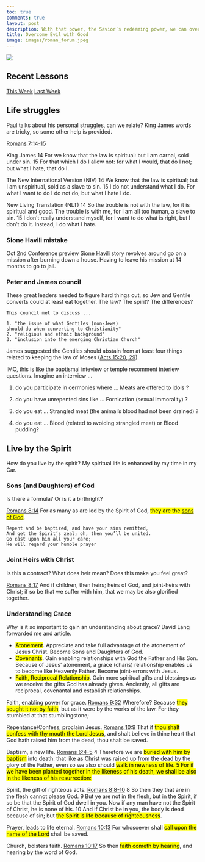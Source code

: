```yaml
---
toc: true
comments: true
layout: post
description: With that power, the Savior’s redeeming power, we can overcome evil—both evil in the world and evil in ourselves—with good.
title: Overcome Evil with Good
image: images/roman_forum.jpeg
---
```


![]({{site.baseurl}}/images/roman_forum.jpeg)

## Recent Lessons
[This Week](https://www.churchofjesuschrist.org/study/manual/come-follow-me-for-individuals-and-families-new-testament-2023/34?lang=eng)
[Last Week](https://www.churchofjesuschrist.org/study/manual/come-follow-me-for-individuals-and-families-new-testament-2023/33?lang=eng)

## Life struggles
Paul talks about his personal struggles, can we relate?  King James words are tricky, so some other help is provided.

[Romans 7:14-15](https://www.churchofjesuschrist.org/study/scriptures/nt/rom/7?lang=eng&id=p14-p15#p14)

King James
14 For we know that the law is spiritual: but I am carnal, sold under sin. 15 For that which I do I allow not: for what I would, that do I not; but what I hate, that do I.

The New International Version (NIV)
14 We know that the law is spiritual; but I am unspiritual, sold as a slave to sin. 15 I do not understand what I do. For what I want to do I do not do, but what I hate I do.

New Living Translation (NLT)
14 So the trouble is not with the law, for it is spiritual and good. The trouble is with me, for I am all too human, a slave to sin. 15 I don’t really understand myself, for I want to do what is right, but I don’t do it. Instead, I do what I hate.

### Sione Havili mistake
Oct 2nd Conference preview [Sione Havili](https://ksltv.com/473425/preview-conference-doc-redeemed-the-sione-havili-story/) story revolves around go on a mission after burning down a house.  Having to leave his mission at 14 months to go to jail.

### Peter and James council
These great leaders needed to figure hard things out, so Jew and Gentile converts could at least eat together.  The law?  The spirit?  The differences?

```
This council met to discuss ...

1. "the issue of what Gentiles (non-Jews) 
should do when converting to Christianity" 
2. "religious and ethnic background"
3. "inclusion into the emerging Christian Church"
``````

James suggested the Gentiles should abstain from at least four things related to keeping the law of Moses ([Acts 15:20, 29](https://site.churchofjesuschrist.org/study/scriptures/nt/acts/15?lang=eng&id=20,29#p20)).   

IMO, this is like the baptismal inteview or temple recomment interiew questions. Imagine an interview ...

1. do you participate in cermonies where ... Meats are offered to idols ?

2. do you have unrepented sins like ... Fornication (sexual immorality) ?

3. do you eat ... Strangled meat (the animal’s blood had not been drained) ?

4. do you eat ... Blood (related to avoiding strangled meat) or Blood pudding?

## Live by the Spirit
How do you live by the spirit?  My spiritual life is enhanced by my time in my Car.


### Sons (and Daughters) of God
Is there a formula?  Or is it a birthright?

[Romans 8:14](https://www.churchofjesuschrist.org/study/scriptures/nt/rom/8?lang=eng&id=p14#p14)
For as many as are led by the Spirit of God, <mark>they are the [sons of God](https://www.churchofjesuschrist.org/study/scriptures/tg/sons-and-daughters-of-god?lang=eng)</mark>.

```
Repent and be baptized, and have your sins remitted,
And get the Spirit’s zeal; oh, then you’ll be united.
Go cast upon him all your care;
He will regard your humble prayer
```

### Joint Heirs with Christ
Is this a contract?  What does heir mean?  Does this make you feel great?

[Romans 8:17](https://www.churchofjesuschrist.org/study/scriptures/nt/rom/8?lang=eng&id=p17#p17)
And if children, then heirs; heirs of God, and joint-heirs with Christ; if so be that we suffer with him, that we may be also glorified together.

### Understanding Grace
Why is it so important to gain an understanding about
grace?  David Lang forwarded me and article.
- <mark>Atonement</mark>. Appreciate and take full advantage of the atonement of Jesus Christ.  Become Sons and Daughters of God.
- <mark>Covenants</mark>. Gain enabling relationships with God the Father and His Son.  Because of Jesus’ atonement, a grace (charis) relationship enables us to become like Heavenly Father. Become joint-errors with Jesus.
- <mark>Faith, Reciprocal Relationship</mark>. Gain more spiritual gifts and blessings as we receive the gifts God has already given. Anciently, all gifts are reciprocal, covenantal and establish relationships.


Faith, enabling power for grace. [Romans 9:32](https://www.churchofjesuschrist.org/study/scriptures/nt/rom/9?lang=eng&id=p32#p32) 
Wherefore? Because <mark>they sought it not by faith</mark>, but as it were by the works of the law. For they stumbled at that stumblingstone;

Repentance/Confess, proclaim Jesus. [Romans 10:9](https://www.churchofjesuschrist.org/study/scriptures/nt/rom/10?lang=eng&id=p9#p9)
That if <mark>thou shalt confess with thy mouth the Lord Jesus</mark>, and shalt believe in thine heart that God hath raised him from the dead, thou shalt be saved.

Baptism, a new life.  [Romans 6:4-5](https://www.churchofjesuschrist.org/study/scriptures/nt/rom/6?lang=eng&id=p4-p5#p4)
4 Therefore we are <mark>buried with him by baptism</mark> into death: that like as Christ was raised up from the dead by the glory of the Father, even so we also should <mark>walk in newness of life<mark>. 5 For if we have been planted together in the likeness of his death, we shall be also in the likeness of his resurrection:

Spirit, the gift of righteous acts. [Romans 8:8-10](https://www.churchofjesuschrist.org/study/scriptures/nt/rom/8?lang=eng&id=p8-p10#p8)
8 So then they that are in the flesh cannot please God. 9 But ye are not in the flesh, but in the Spirit, if so be that the Spirit of God dwell in you. Now if any man have not the Spirit of Christ, he is none of his.  10 And if Christ be in you, the body is dead because of sin; but <mark>the Spirit is life because of righteousness</mark>.

Prayer, leads to life eternal. [Romans 10:13](https://www.churchofjesuschrist.org/study/scriptures/nt/rom/10?lang=eng&id=p13#p13)
For whosoever shall <mark>call upon the name of the Lord</mark> shall be saved.

Church, bolsters faith. [Romans 10:17](https://www.churchofjesuschrist.org/study/scriptures/nt/rom/10?lang=eng&id=p17#p17)
So then <mark>faith cometh by hearing</mark>, and hearing by the word of God.





